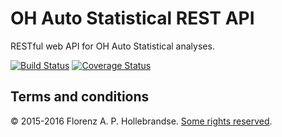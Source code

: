 OH Auto Statistical REST API
============================

RESTful web API for OH Auto Statistical analyses.

[![Build Status](https://travis-ci.org/OpenHydrology/OH-Auto-Statistical-REST-API.svg?branch=master)](https://travis-ci.org/OpenHydrology/OH-Auto-Statistical-REST-API)
[![Coverage Status](https://coveralls.io/repos/OpenHydrology/OH-Auto-Statistical-REST-API/badge.svg?branch=master&service=github)](https://coveralls.io/github/OpenHydrology/OH-Auto-Statistical-REST-API?branch=master)


Terms and conditions
--------------------

© 2015-2016 Florenz A. P. Hollebrandse. [Some rights reserved](LICENSE). 
